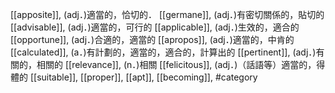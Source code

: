 [[apposite]], (adj．)適當的，恰切的． 
[[germane]], (adj．)有密切關係的，貼切的 
[[advisable]], (adj．)適當的，可行的 
[[applicable]], (adj．)生效的，適合的 
[[opportune]], (adj．)合適的，適當的 
[[apropos]], (adj．)適當的，中肯的 
[[calculated]], (a．)有計劃的，適當的，適合的，計算出的 
[[pertinent]], (adj．)有關的，相關的 
[[relevance]], (n．)相關 
[[felicitous]], (adj．)（話語等）適當的，得體的 
[[suitable]], 
[[proper]], 
[[apt]], 
[[becoming]], 
#category
